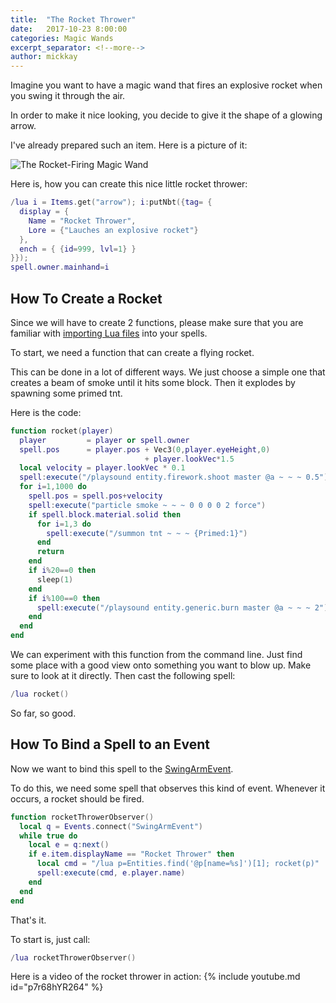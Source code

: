 ```yaml
---
title:  "The Rocket Thrower"
date:   2017-10-23 8:00:00
categories: Magic Wands
excerpt_separator: <!--more-->
author: mickkay
---
```

Imagine you want to have a magic wand that fires an explosive rocket when you swing
it through the air.
<!--more-->
In order to make it nice looking, you decide to give it
the shape of a glowing arrow.

I've already prepared such an item. Here is a picture of it:

![The Rocket-Firing Magic Wand](/images/magic-wand-rocket-arrow-in-frame.jpg)

Here is, how you can create this nice little rocket thrower:
```lua
/lua i = Items.get("arrow"); i:putNbt({tag= {
  display = {
    Name = "Rocket Thrower",
    Lore = {"Lauches an explosive rocket"}
  },
  ench = { {id=999, lvl=1} }
}});
spell.owner.mainhand=i
```

## How To Create a Rocket
Since we will have to create 2 functions, please make sure that you are familiar with
[importing Lua files](/tutorials/importing_lua_files) into your spells.

To start, we need a function that can create a flying rocket.

This can be done in a lot of different ways.
We just choose a simple one that creates a beam of smoke until it hits
some block. Then it explodes by spawning some primed tnt.

<a name="rocket" style="position:relative; top:-70px; display:block;"></a>
Here is the code:
```lua
function rocket(player)
  player         = player or spell.owner
  spell.pos      = player.pos + Vec3(0,player.eyeHeight,0)
                              + player.lookVec*1.5
  local velocity = player.lookVec * 0.1
  spell:execute("/playsound entity.firework.shoot master @a ~ ~ ~ 0.5")
  for i=1,1000 do
    spell.pos = spell.pos+velocity
    spell:execute("particle smoke ~ ~ ~ 0 0 0 0 2 force")
    if spell.block.material.solid then
      for i=1,3 do
        spell:execute("/summon tnt ~ ~ ~ {Primed:1}")
      end
      return
    end
    if i%20==0 then
      sleep(1)
    end
    if i%100==0 then
      spell:execute("/playsound entity.generic.burn master @a ~ ~ ~ 2")
    end
  end
end
```

We can experiment with this function from the command line.
Just find some place with a good view onto something you want to blow up.
Make sure to look at it directly.
Then cast the following spell:

```lua
/lua rocket()
```
So far, so good.

## How To Bind a Spell to an Event
Now we want to bind this spell to the [SwingArmEvent](/modules/SwingArmEvent).

To do this, we need some spell that observes this kind of event.
Whenever it occurs, a rocket should be fired.

```lua
function rocketThrowerObserver()
  local q = Events.connect("SwingArmEvent")
  while true do
    local e = q:next()
    if e.item.displayName == "Rocket Thrower" then
      local cmd = "/lua p=Entities.find('@p[name=%s]')[1]; rocket(p)"
      spell:execute(cmd, e.player.name)
    end
  end
end
```
That's it.

To start is, just call:
```lua
/lua rocketThrowerObserver()
```

Here is a video of the rocket thrower in action:
{% include youtube.md id="p7r68hYR264" %}
